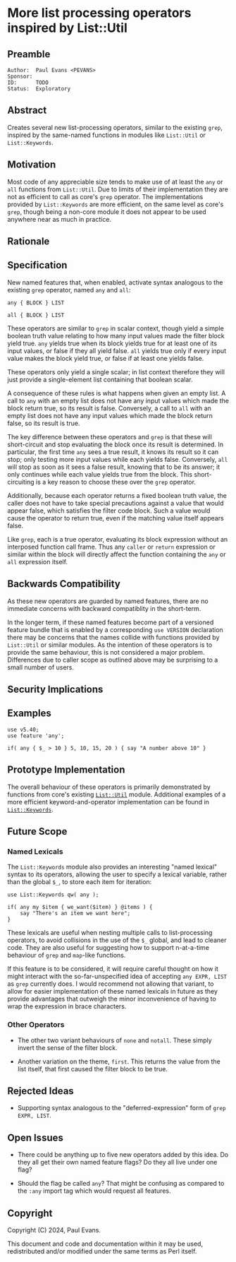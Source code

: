 # More list processing operators inspired by List::Util

## Preamble

    Author:  Paul Evans <PEVANS>
    Sponsor: 
    ID:      TODO
    Status:  Exploratory

## Abstract

Creates several new list-processing operators, similar to the existing `grep`, inspired by the same-named functions in modules like `List::Util` or `List::Keywords`.

## Motivation

Most code of any appreciable size tends to make use of at least the `any` or `all` functions from `List::Util`. Due to limits of their implementation they are not as efficient to call as core's `grep` operator. The implementations provided by `List::Keywords` are more efficient, on the same level as core's `grep`, though being a non-core module it does not appear to be used anywhere near as much in practice.

## Rationale

## Specification

New named features that, when enabled, activate syntax analogous to the existing `grep` operator, named `any` and `all`:

```
any { BLOCK } LIST

all { BLOCK } LIST
```

These operators are similar to `grep` in scalar context, though yield a simple boolean truth value relating to how many input values made the filter block yield true. `any` yields true when its block yields true for at least one of its input values, or false if they all yield false. `all` yields true only if every input value makes the block yield true, or false if at least one yields false.

These operators only yield a single scalar; in list context therefore they will just provide a single-element list containing that boolean scalar.

A consequence of these rules is what happens when given an empty list. A call to `any` with an empty list does not have any input values which made the block return true, so its result is false. Conversely, a call to `all` with an empty list does not have any input values which made the block return false, so its result is true.

The key difference between these operators and `grep` is that these will short-circuit and stop evaluating the block once its result is determined. In particular, the first time `any` sees a true result, it knows its result so it can stop; only testing more input values while each yields false. Conversely, `all` will stop as soon as it sees a false result, knowing that to be its answer; it only continues while each value yields true from the block. This short-circuiting is a key reason to choose these over the `grep` operator.

Additionally, because each operator returns a fixed boolean truth value, the caller does not have to take special precautions against a value that would appear false, which satisfies the filter code block. Such a value would cause the operator to return true, even if the matching value itself appears false.

Like `grep`, each is a true operator, evaluating its block expression without an interposed function call frame. Thus any `caller` or `return` expression or similar within the block will directly affect the function containing the `any` or `all` expression itself.

## Backwards Compatibility

As these new operators are guarded by named features, there are no immediate concerns with backward compatiblity in the short-term.

In the longer term, if these named features become part of a versioned feature bundle that is enabled by a corresponding `use VERSION` declaration there may be concerns that the names collide with functions provided by `List::Util` or similar modules. As the intention of these operators is to provide the same behaviour, this is not considered a major problem. Differences due to caller scope as outlined above may be surprising to a small number of users.

## Security Implications

## Examples

```
use v5.40;
use feature 'any';

if( any { $_ > 10 } 5, 10, 15, 20 ) { say "A number above 10" }
```

## Prototype Implementation

The overall behaviour of these operators is primarily demonstrated by functions from core's existing [`List::Util`](https://metacpan.org/pod/List::Util) module. Additional examples of a more efficient keyword-and-operator implementation can be found in [`List::Keywords`](https://metacpan.org/pod/List::Keywords).

## Future Scope

### Named Lexicals

The `List::Keywords` module also provides an interesting "named lexical" syntax to its operators, allowing the user to specify a lexical variable, rather than the global `$_`, to store each item for iteration:

```
use List::Keywords qw( any );

if( any my $item { we_want($item) } @items ) {
    say "There's an item we want here";
}
```

These lexicals are useful when nesting multiple calls to list-processing operators, to avoid collisions in the use of the `$_` global, and lead to cleaner code. They are also useful for suggesting how to support n-at-a-time behaviour of `grep` and `map`-like functions.

If this feature is to be considered, it will require careful thought on how it might interact with the so-far-unspecified idea of accepting `any EXPR, LIST` as `grep` currently does. I would recommend not allowing that variant, to allow for easier implementation of these named lexicals in future as they provide advantages that outweigh the minor inconvenience of having to wrap the expression in brace characters.

### Other Operators

* The other two variant behaviours of `none` and `notall`. These simply invert the sense of the filter block.

* Another variation on the theme, `first`. This returns the value from the list itself, that first caused the filter block to be true.

## Rejected Ideas

* Supporting syntax analogous to the "deferred-expression" form of `grep EXPR, LIST`.

## Open Issues

* There could be anything up to five new operators added by this idea. Do they all get their own named feature flags? Do they all live under one flag?

* Should the flag be called `any`? That might be confusing as compared to the `:any` import tag which would request all features.

## Copyright

Copyright (C) 2024, Paul Evans.

This document and code and documentation within it may be used, redistributed and/or modified under the same terms as Perl itself.
